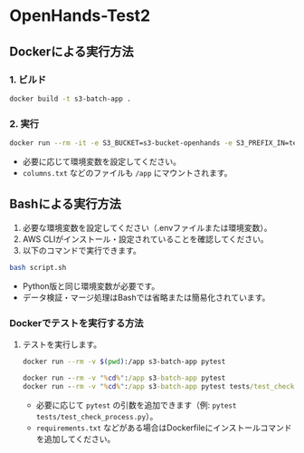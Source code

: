 # OpenHands-Test2

## Dockerによる実行方法

### 1. ビルド

```sh
docker build -t s3-batch-app .
```

### 2. 実行

```sh
docker run --rm -it -e S3_BUCKET=s3-bucket-openhands -e S3_PREFIX_IN=test_data -e S3_PREFIX_OUT=zip -e LOCAL_S3_DIR=/tmp/s3_data -e LOCAL_CHECK_DIR=/tmp/data -e COLUMNS_FILE=columns.txt -e TARGET_YMD=2025-06-13   -v "%cd%":/app   -v "%cd%"/tmp/s3_data:/tmp/s3_data   -v "%cd%"/tmp/data:/tmp/data s3-batch-app

```

- 必要に応じて環境変数を設定してください。
- `columns.txt` などのファイルも `/app` にマウントされます。


## Bashによる実行方法

1. 必要な環境変数を設定してください（.envファイルまたは環境変数）。
2. AWS CLIがインストール・設定されていることを確認してください。
3. 以下のコマンドで実行できます。

```sh
bash script.sh
```

- Python版と同じ環境変数が必要です。
- データ検証・マージ処理はBashでは省略または簡易化されています。



### Dockerでテストを実行する方法

1. テストを実行します。

    ```sh
    docker run --rm -v $(pwd):/app s3-batch-app pytest
    ```

    ```cmd
    docker run --rm -v "%cd%":/app s3-batch-app pytest
    docker run --rm -v "%cd%":/app s3-batch-app pytest tests/test_check_process.py
    ```
    - 必要に応じて `pytest` の引数を追加できます（例: `pytest tests/test_check_process.py`）。
    - `requirements.txt` などがある場合はDockerfileにインストールコマンドを追加してください。

